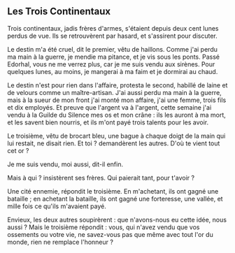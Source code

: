 ## Les Trois Continentaux

Trois continentaux, jadis frères d'armes, s'étaient depuis deux cent lunes perdus de vue. Ils se retrouvèrent par hasard, et s'assirent pour discuter.

Le destin m'a été cruel, dit le premier, vêtu de haillons. Comme j'ai perdu ma main à la guerre, je mendie ma pitance, et je vis sous les ponts. Passé Edorhal, vous ne me verrez plus, car je me suis vendu aux sirènes. Pour quelques lunes, au moins, je mangerai à ma faim et je dormirai au chaud.

Le destin n'est pour rien dans l'affaire, protesta le second, habillé de laine et de velours comme un maître-artisan. J'ai aussi perdu ma main à la guerre, mais à la sueur de mon front j'ai monté mon affaire, j'ai une femme, trois fils et dix employés. Et preuve que l'argent va à l'argent, cette semaine j'ai vendu à la Guilde du Silence mes os et mon crâne : ils les auront à ma mort, et les savent bien nourris, et ils m'ont payé trois talents pour les avoir.

Le troisième, vêtu de brocart bleu, une bague à chaque doigt de la main qui lui restait, ne disait rien. Et toi ? demandèrent les autres. D'où te vient tout cet or ?

Je me suis vendu, moi aussi, dit-il enfin. 

Mais à qui ? insistèrent ses frères. Qui paierait tant, pour t'avoir ?

Une cité ennemie, répondit le troisième. En m'achetant, ils ont gagné une bataille ; en achetant la bataille, ils ont gagné une forteresse, une vallée, et mille fois ce qu'ils m'avaient payé.

Envieux, les deux autres soupirèrent : que n'avons-nous eu cette idée, nous aussi ? Mais le troisième répondit : vous, qui n'avez vendu que vos ossements ou votre vie, ne savez-vous pas que même avec tout l'or du monde, rien ne remplace l'honneur ?



